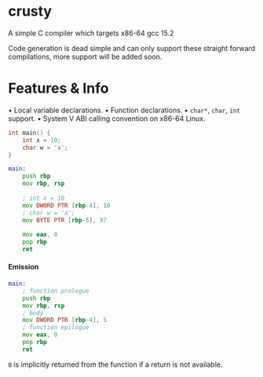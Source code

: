 # crusty
A simple C compiler which targets x86-64 gcc 15.2

Code generation is dead simple and can only support these straight forward compilations, more support will be added soon.

# Features & Info
• Local variable declarations.
• Function declarations.
• `char*`, `char`, `int` support.
• System V ABI calling convention on x86-64 Linux.

```c
int main() {
    int x = 10;
    char w = 'a';
}
```

```asm
main:
    push rbp
    mov rbp, rsp
    
    ; int x = 10
    mov DWORD PTR [rbp-4], 10
    ; char w = 'a';
    mov BYTE PTR [rbp-5], 97
    
    mov eax, 0
    pop rbp
    ret
```

#### Emission
```asm
main:
    ; function prologue
    push rbp
    mov rbp, rsp
    ; body
    mov DWORD PTR [rbp-4], 5
    ; function epilogue
    mov eax, 0
    pop rbp
    ret
```

`0` is implicitly returned from the function if a return is not available.